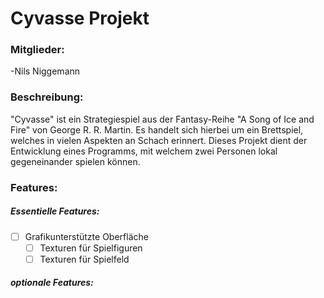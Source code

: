 # Cyvasse Projekt
### Mitglieder:
-Nils Niggemann

### Beschreibung:
"Cyvasse" ist ein Strategiespiel aus der Fantasy-Reihe "A Song of Ice and Fire" von George R. R. Martin.
Es handelt sich hierbei um ein Brettspiel, welches in vielen Aspekten an Schach erinnert. Dieses Projekt dient der Entwicklung eines Programms, mit welchem zwei Personen lokal gegeneinander spielen können.

### Features:
##### Essentielle Features:
-[ ] Grafikunterstützte Oberfläche
  - [ ] Texturen für Spielfiguren
  - [ ] Texturen für Spielfeld
##### optionale Features:
